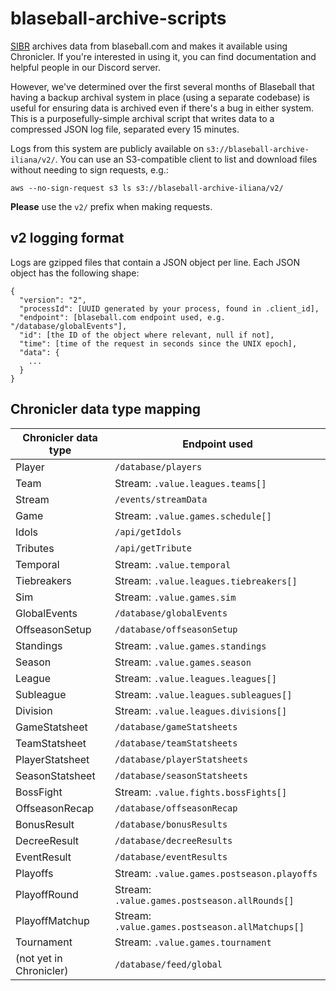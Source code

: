 # blaseball-archive-scripts

[SIBR](https://sibr.dev) archives data from blaseball.com and makes it available using Chronicler. If you're interested in using it, you can find documentation and helpful people in our Discord server.

However, we've determined over the first several months of Blaseball that having a backup archival system in place (using a separate codebase) is useful for ensuring data is archived even if there's a bug in either system. This is a purposefully-simple archival script that writes data to a compressed JSON log file, separated every 15 minutes.

Logs from this system are publicly available on `s3://blaseball-archive-iliana/v2/`. You can use an S3-compatible client to list and download files without needing to sign requests, e.g.:

```
aws --no-sign-request s3 ls s3://blaseball-archive-iliana/v2/
```

**Please** use the `v2/` prefix when making requests.

## v2 logging format

Logs are gzipped files that contain a JSON object per line. Each JSON object has the following shape:

```
{
  "version": "2",
  "processId": [UUID generated by your process, found in .client_id],
  "endpoint": [blaseball.com endpoint used, e.g. "/database/globalEvents"],
  "id": [the ID of the object where relevant, null if not],
  "time": [time of the request in seconds since the UNIX epoch],
  "data": {
    ...
  }
}
```

## Chronicler data type mapping

| Chronicler data type | Endpoint used |
| -------------------- | ------------- |
| Player | `/database/players` |
| Team | Stream: `.value.leagues.teams[]` |
| Stream | `/events/streamData` |
| Game | Stream: `.value.games.schedule[]` |
| Idols | `/api/getIdols` |
| Tributes | `/api/getTribute` |
| Temporal | Stream: `.value.temporal` |
| Tiebreakers | Stream: `.value.leagues.tiebreakers[]` |
| Sim | Stream: `.value.games.sim` |
| GlobalEvents | `/database/globalEvents` |
| OffseasonSetup | `/database/offseasonSetup` |
| Standings | Stream: `.value.games.standings` |
| Season | Stream: `.value.games.season` |
| League | Stream: `.value.leagues.leagues[]` |
| Subleague | Stream: `.value.leagues.subleagues[]` |
| Division | Stream: `.value.leagues.divisions[]` |
| GameStatsheet | `/database/gameStatsheets` |
| TeamStatsheet | `/database/teamStatsheets` |
| PlayerStatsheet | `/database/playerStatsheets` |
| SeasonStatsheet | `/database/seasonStatsheets` |
| BossFight | Stream: `.value.fights.bossFights[]` |
| OffseasonRecap | `/database/offseasonRecap` |
| BonusResult | `/database/bonusResults` |
| DecreeResult | `/database/decreeResults` |
| EventResult | `/database/eventResults` |
| Playoffs | Stream: `.value.games.postseason.playoffs` |
| PlayoffRound | Stream: `.value.games.postseason.allRounds[]` |
| PlayoffMatchup | Stream: `.value.games.postseason.allMatchups[]` |
| Tournament | Stream: `.value.games.tournament` |
| (not yet in Chronicler) | `/database/feed/global` |
